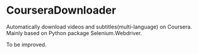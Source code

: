 # CourseraDownloader

Automatically download videos and subtitles(multi-language) on Coursera.
Mainly based on Python package Selenium.Webdriver.


To be improved.
